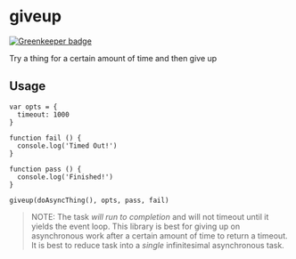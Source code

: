 giveup
======

[![Greenkeeper badge](https://badges.greenkeeper.io/retrohacker/giveup.svg)](https://greenkeeper.io/)

Try a thing for a certain amount of time and then give up

## Usage

```
var opts = {
  timeout: 1000
}

function fail () {
  console.log('Timed Out!')
}

function pass () {
  console.log('Finished!')
}

giveup(doAsyncThing(), opts, pass, fail)
```

> NOTE: The task _will run to completion_ and will not timeout until it yields the event loop. This library is best for giving up on asynchronous work after a certain amount of time to return a timeout. It is best to reduce task into a _single_ infinitesimal asynchronous task.
